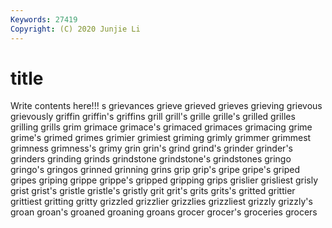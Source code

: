 ```yaml
---
Keywords: 27419
Copyright: (C) 2020 Junjie Li
---
```


# title

Write contents here!!!
s 
grievances 
grieve
grieved 
grieves 
grieving 
grievous 
grievously 
griffin 
griffin's 
griffins 
grill 
grill's
grille 
grille's 
grilled 
grilles 
grilling 
grills 
grim 
grimace 
grimace's 
grimaced
grimaces 
grimacing 
grime 
grime's 
grimed 
grimes 
grimier 
grimiest 
griming 
grimly
grimmer 
grimmest 
grimness 
grimness's 
grimy 
grin 
grin's 
grind 
grind's 
grinder
grinder's 
grinders 
grinding 
grinds 
grindstone 
grindstone's 
grindstones 
gringo 
gringo's 
gringos
grinned 
grinning 
grins 
grip 
grip's 
gripe 
gripe's 
griped 
gripes 
griping
grippe 
grippe's 
gripped 
gripping 
grips 
grislier 
grisliest 
grisly 
grist 
grist's
gristle 
gristle's 
gristly 
grit 
grit's 
grits 
grits's 
gritted 
grittier 
grittiest
gritting 
gritty 
grizzled 
grizzlier 
grizzlies 
grizzliest 
grizzly 
grizzly's 
groan 
groan's
groaned 
groaning 
groans 
grocer 
grocer's 
groceries 
grocers 
